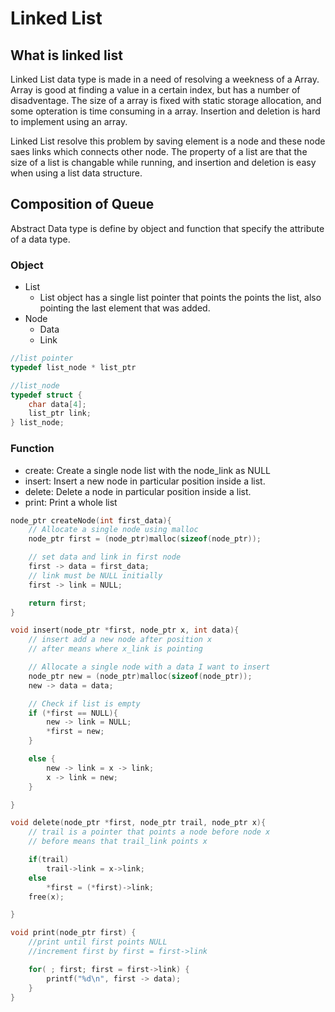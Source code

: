 # Linked List

## What is linked list
Linked List data type is made in a need of resolving a weekness of a Array. Array is good at finding a value in a certain index, but has a number of disadventage. The size of a array is fixed with static storage allocation, and some opteration is time consuming in a array. Insertion and deletion is hard to implement using an array.

Linked List resolve this problem by saving element is a node and these node saes links which connects other node. The property of a list are that the size of a list is changable while running, and insertion and deletion is easy when using a list data structure.

## Composition of Queue
Abstract Data type is define by object and function that specify the attribute of a data type.

### Object
- List
  - List object has a single list pointer that points the points the list, also pointing the last element that was added.
- Node
  - Data
  - Link
```c
//list pointer
typedef list_node * list_ptr

//list_node
typedef struct {
    char data[4];
    list_ptr link;
} list_node;
```

### Function
- create: Create a single node list with the node_link as NULL
- insert: Insert a new node in particular position inside a list.
- delete: Delete a node in particular position inside a list.
- print: Print a whole list

```c
node_ptr createNode(int first_data){
    // Allocate a single node using malloc
    node_ptr first = (node_ptr)malloc(sizeof(node_ptr));

    // set data and link in first node
    first -> data = first_data;
    // link must be NULL initially
    first -> link = NULL;

    return first;
}

void insert(node_ptr *first, node_ptr x, int data){
    // insert add a new node after position x
    // after means where x_link is pointing

    // Allocate a single node with a data I want to insert
    node_ptr new = (node_ptr)malloc(sizeof(node_ptr));
    new -> data = data;

    // Check if list is empty
    if (*first == NULL){
        new -> link = NULL;
        *first = new;
    }

    else {
        new -> link = x -> link;
        x -> link = new;
    }

}

void delete(node_ptr *first, node_ptr trail, node_ptr x){
    // trail is a pointer that points a node before node x
    // before means that trail_link points x    

    if(trail)
        trail->link = x->link;
    else
        *first = (*first)->link;
    free(x);

}

void print(node_ptr first) {
    //print until first points NULL
    //increment first by first = first->link

    for( ; first; first = first->link) {
        printf("%d\n", first -> data);
    }
}
```